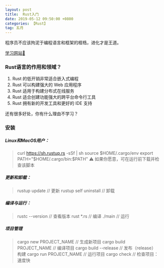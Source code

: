 ```yaml
---
layout: post
title:  Rust入门
date: 2019-05-12 09:50:00 +0800
categories: 【Rust】
tag: 五月
---
```


程序员不应该拘泥于编程语言和框架的桎梏，进化才是王道。

[学习网站🐂](https://rustlang-cn.org/office/rust/book/getting-started/ch01-03-hello-cargo.html)

### Rust语言的作用和领域？

1. Rust 的低开销非常适合嵌入式编程
2. Rust 可以构建强大的 Web 应用程序
3. Rust 适用于构建分布式在线服务
4. Rust 适合创建功能强大的跨平台命令行工具
5. Rust 拥有新的开发工具和更好的 IDE 支持

还有很多好处，你有什么理由不学习？

### 安装

##### Linux和MacOS用户：
> curl https://sh.rustup.rs -sSf | sh
> source $HOME/.cargo/env
> export PATH="$HOME/.cargo/bin:$PATH"
⚠️ 如果你愿意，可在运行前下载并检查该脚本

##### 更新和卸载：
> rustup update 			// 更新
> rustup self uninstall 	// 卸载

##### 编译与运行：
> rustc --version 			// 查看版本
> rust *.rs 				// 编译
> ./main 					// 运行

##### 项目管理
> cargo new PROJECT_NAME 	// 生成新项目
> cargo build PROJECT_NAME	// 编译项目
> cargo build --release		// 发布（release）构建
> cargo run PROJECT_NAME	// 运行项目
> cargo check 				// 检查项目：速度快



